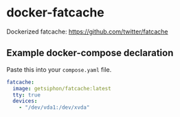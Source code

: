 docker-fatcache
===============

Dockerized fatcache: https://github.com/twitter/fatcache

Example docker-compose declaration
----------------------------------

Paste this into your `compose.yaml` file.

```yaml
fatcache:
  image: getsiphon/fatcache:latest
  tty: true
  devices:
    - "/dev/vda1:/dev/xvda"
```
